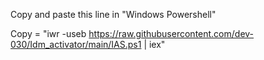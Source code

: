 Copy and paste this line in "Windows Powershell"

Copy = "iwr -useb https://raw.githubusercontent.com/dev-030/Idm_activator/main/IAS.ps1 | iex"


